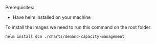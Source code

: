 Prerequisites:
- Have helm installed on your machine
  
To install the images we need to run this command on the root folder:

```helm install dcm ./charts/demand-capacity-management ```

